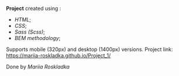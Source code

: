 **Project** created using :
- *HTML*;
- *CSS*;
- *Sass (Scss)*;
- *BEM methodology*;




Supports mobile (320px) and desktop (1400px) versions.
Project link: https://mariia-roskladka.github.io/Project_1/




Done by *Mariia Roskladka*

